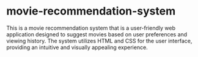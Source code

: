 # movie-recommendation-system
This is a movie recommendation system that is a user-friendly web application designed to suggest movies based on user preferences and viewing history. The system utilizes HTML and CSS for the user interface, providing an intuitive and visually appealing experience.
